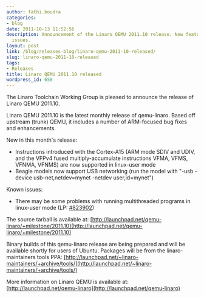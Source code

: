 ```yaml
---
author: fathi.boudra
categories:
- blog
date: 2011-10-13 11:52:56
description: Announcement of the Linaro QEMU 2011.10 release. New features and known
  issues.
layout: post
link: /blog/releases-blog/linaro-qemu-2011-10-released/
slug: linaro-qemu-2011-10-released
tags:
- Releases
title: Linaro QEMU 2011.10 released
wordpress_id: 658
---
```


The Linaro Toolchain Working Group is pleased to announce the release of Linaro QEMU 2011.10.

Linaro QEMU 2011.10 is the latest monthly release of qemu-linaro. Based off upstream (trunk) QEMU, it includes a number of ARM-focused bug fixes and enhancements.

New in this month's release:
* Instructions introduced with the Cortex-A15 (ARM mode SDIV and UDIV, and the VFPv4 fused multiply-accumulate instructions VFMA, VFMS, VFNMA, VFNMS) are now supported in linux-user mode
* Beagle models now support USB networking (run the model with "-usb -device usb-net,netdev=mynet -netdev user,id=mynet")

Known issues:
* There may be some problems with running multithreaded programs in linux-user mode (LP: [#823902]())

The source tarball is available at:
[http://launchpad.net/qemu-linaro/+milestone/2011.10](http://launchpad.net/qemu-linaro/+milestone/2011.10)

Binary builds of this qemu-linaro release are being prepared and will be available shortly for users of Ubuntu. Packages will be from the linaro-maintainers tools PPA:
[http://launchpad.net/~linaro-maintainers/+archive/tools/](http://launchpad.net/~linaro-maintainers/+archive/tools/)

More information on Linaro QEMU is available at:
[http://launchpad.net/qemu-linaro](http://launchpad.net/qemu-linaro)